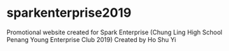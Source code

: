 # sparkenterprise2019
 Promotional website created for Spark Enterprise (Chung Ling High School Penang Young Enterprise Club 2019)
Created by Ho Shu Yi
